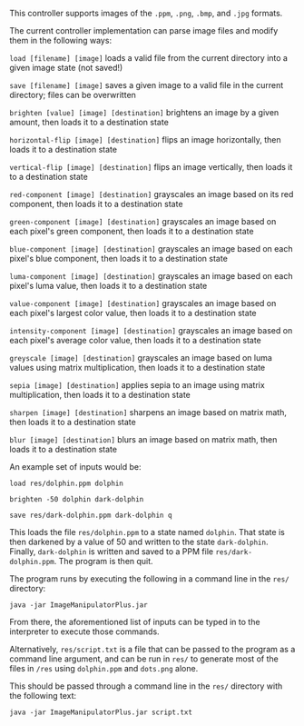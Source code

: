 This controller supports images of the `.ppm`, `.png`, `.bmp`, and `.jpg` formats.

The current controller implementation can parse image files and modify them in the following ways:

`load [filename] [image]` loads a valid file from the current directory into a given image state (not saved!)

`save [filename] [image]` saves a given image to a valid file in the current directory; files can be overwritten

`brighten [value] [image] [destination]` brightens an image by a given amount, then loads it to a destination state

`horizontal-flip [image] [destination]` flips an image horizontally, then loads it to a destination state

`vertical-flip [image] [destination]` flips an image vertically, then loads it to a destination state

`red-component [image] [destination]` grayscales an image based on its red component, then loads it to a destination state

`green-component [image] [destination]` grayscales an image based on each pixel's green component, then loads it to a destination state

`blue-component [image] [destination]` grayscales an image based on each pixel's blue component, then loads it to a destination state

`luma-component [image] [destination]` grayscales an image based on each pixel's luma value, then loads it to a destination state

`value-component [image] [destination]` grayscales an image based on each pixel's largest color value, then loads it to a destination state

`intensity-component [image] [destination]` grayscales an image based on each pixel's average color value, then loads it to a destination state

`greyscale [image] [destination]` grayscales an image based on luma values using matrix multiplication, then loads it to a destination state

`sepia [image] [destination]` applies sepia to an image using matrix multiplication, then loads it to a destination state

`sharpen [image] [destination]` sharpens an image based on matrix math, then loads it to a destination state

`blur [image] [destination]` blurs an image based on matrix math, then loads it to a destination state


An example set of inputs would be:

`load res/dolphin.ppm dolphin`

`brighten -50 dolphin dark-dolphin`

`save res/dark-dolphin.ppm dark-dolphin q`

This loads the file `res/dolphin.ppm` to a state named `dolphin`. That state is then darkened by a value of 50 and written to the state `dark-dolphin`. Finally, `dark-dolphin` is written and saved to a PPM file `res/dark-dolphin.ppm`. The program is then quit.

The program runs by executing the following in a command line in the `res/` directory:

`java -jar ImageManipulatorPlus.jar`

From there, the aforementioned list of inputs can be typed in to the interpreter to execute those commands.

Alternatively, `res/script.txt` is a file that can be passed to the program as a command line argument, and can be run in `res/` to generate most of the files in `/res` using `dolphin.ppm` and `dots.png` alone.

This should be passed through a command line in the `res/` directory with the following text:

`java -jar ImageManipulatorPlus.jar script.txt`
